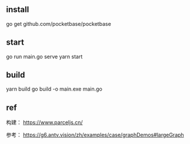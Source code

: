 ## install 
go get github.com/pocketbase/pocketbase


## start
go run main.go serve
yarn start

## build
yarn build
go build -o main.exe main.go

## ref

构建：
https://www.parceljs.cn/

参考：
https://g6.antv.vision/zh/examples/case/graphDemos#largeGraph